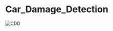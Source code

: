 # Car_Damage_Detection
![CDD](https://user-images.githubusercontent.com/103516131/163035870-2fcd682c-5d85-4fc3-ac83-d634c2abc00b.JPG)
